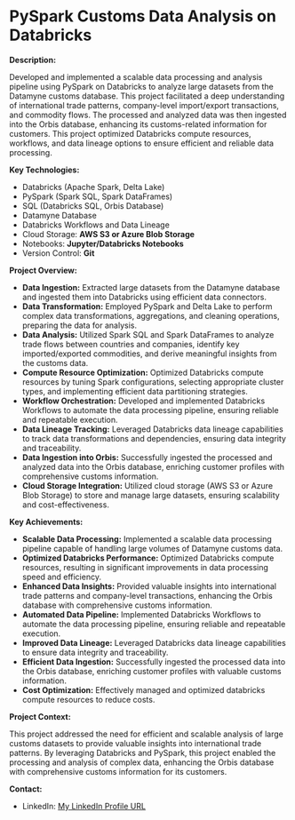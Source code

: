 # PySpark Customs Data Analysis on Databricks

**Description:**

Developed and implemented a scalable data processing and analysis pipeline using PySpark on Databricks to analyze large datasets from the Datamyne customs database. This project facilitated a deep understanding of international trade patterns, company-level import/export transactions, and commodity flows. The processed and analyzed data was then ingested into the Orbis database, enhancing its customs-related information for customers. This project optimized Databricks compute resources, workflows, and data lineage options to ensure efficient and reliable data processing.

**Key Technologies:**

* Databricks (Apache Spark, Delta Lake)
* PySpark (Spark SQL, Spark DataFrames)
* SQL (Databricks SQL, Orbis Database)
* Datamyne Database
* Databricks Workflows and Data Lineage
* Cloud Storage: **AWS S3 or Azure Blob Storage**
* Notebooks: **Jupyter/Databricks Notebooks**
* Version Control: **Git**

**Project Overview:**

* **Data Ingestion:** Extracted large datasets from the Datamyne database and ingested them into Databricks using efficient data connectors.
* **Data Transformation:** Employed PySpark and Delta Lake to perform complex data transformations, aggregations, and cleaning operations, preparing the data for analysis.
* **Data Analysis:** Utilized Spark SQL and Spark DataFrames to analyze trade flows between countries and companies, identify key imported/exported commodities, and derive meaningful insights from the customs data.
* **Compute Resource Optimization:** Optimized Databricks compute resources by tuning Spark configurations, selecting appropriate cluster types, and implementing efficient data partitioning strategies.
* **Workflow Orchestration:** Developed and implemented Databricks Workflows to automate the data processing pipeline, ensuring reliable and repeatable execution.
* **Data Lineage Tracking:** Leveraged Databricks data lineage capabilities to track data transformations and dependencies, ensuring data integrity and traceability.
* **Data Ingestion into Orbis:** Successfully ingested the processed and analyzed data into the Orbis database, enriching customer profiles with comprehensive customs information.
* **Cloud Storage Integration:** Utilized cloud storage (AWS S3 or Azure Blob Storage) to store and manage large datasets, ensuring scalability and cost-effectiveness.

**Key Achievements:**

* **Scalable Data Processing:** Implemented a scalable data processing pipeline capable of handling large volumes of Datamyne customs data.
* **Optimized Databricks Performance:** Optimized Databricks compute resources, resulting in significant improvements in data processing speed and efficiency.
* **Enhanced Data Insights:** Provided valuable insights into international trade patterns and company-level transactions, enhancing the Orbis database with comprehensive customs information.
* **Automated Data Pipeline:** Implemented Databricks Workflows to automate the data processing pipeline, ensuring reliable and repeatable execution.
* **Improved Data Lineage:** Leveraged Databricks data lineage capabilities to ensure data integrity and traceability.
* **Efficient Data Ingestion:** Successfully ingested the processed data into the Orbis database, enriching customer profiles with valuable customs information.
* **Cost Optimization:** Effectively managed and optimized databricks compute resources to reduce costs.

**Project Context:**

This project addressed the need for efficient and scalable analysis of large customs datasets to provide valuable insights into international trade patterns. By leveraging Databricks and PySpark, this project enabled the processing and analysis of complex data, enhancing the Orbis database with comprehensive customs information for its customers.

**Contact:**

* LinkedIn: [My LinkedIn Profile URL](https://www.linkedin.com/in/kamalakarpeta/)
